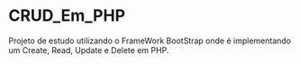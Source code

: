# CRUD_Em_PHP
Projeto de estudo utilizando o FrameWork BootStrap onde é implementando um Create, Read, Update e Delete em PHP.
